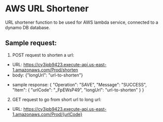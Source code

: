 # AWS URL Shortener

URL shortener function to be used for AWS lambda service, connected to a dynamo DB database.

## Sample request:

1. POST request to shorten a url:

- URL: https://cy3ipb9423.execute-api.us-east-1.amazonaws.com/Prod/shorten
- body: {"longUrl": "url-to-shorten"}

* sample response: {
  "Operation": "SAVE",
  "Message": "SUCCESS",
  "Item": {
  "urlCode": "\_FpEWsP49",
  "longUrl": "url-to-shorten"
  }
  }

2. GET request to go from short url to long url:

- URL: https://cy3ipb9423.execute-api.us-east-1.amazonaws.com/Prod/{urlCode}
